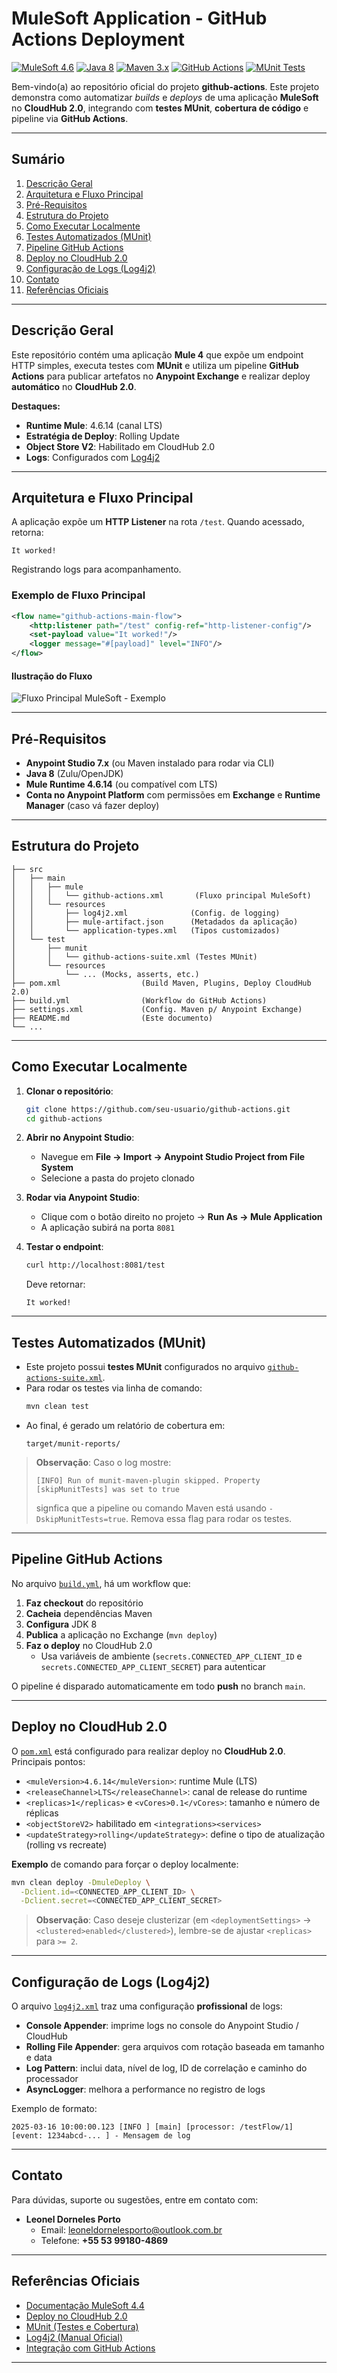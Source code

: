 # MuleSoft Application - GitHub Actions Deployment  
[![MuleSoft 4.6](https://img.shields.io/badge/MuleSoft-4.6-blue.svg?logo=mulesoft)](https://docs.mulesoft.com/mule-runtime/4.6)
[![Java 8](https://img.shields.io/badge/Java-8-orange?logo=java)](https://adoptium.net/)
[![Maven 3.x](https://img.shields.io/badge/Maven-3.x-C71A36?logo=apache-maven)](https://maven.apache.org/)
[![GitHub Actions](https://img.shields.io/badge/GitHub%20Actions-CI%2FCD-blue?logo=githubactions)](https://docs.github.com/en/actions)
[![MUnit Tests](https://img.shields.io/badge/MUnit-Automated%20Tests-9cf?logo=mulesoft)](https://docs.mulesoft.com/munit/)

Bem-vindo(a) ao repositório oficial do projeto **github-actions**. Este projeto demonstra como automatizar *builds* e *deploys* de uma aplicação **MuleSoft** no **CloudHub 2.0**, integrando com **testes MUnit**, **cobertura de código** e pipeline via **GitHub Actions**.

---

## Sumário
1. [Descrição Geral](#descrição-geral)  
2. [Arquitetura e Fluxo Principal](#arquitetura-e-fluxo-principal)  
3. [Pré-Requisitos](#pré-requisitos)  
4. [Estrutura do Projeto](#estrutura-do-projeto)  
5. [Como Executar Localmente](#como-executar-localmente)  
6. [Testes Automatizados (MUnit)](#testes-automatizados-munit)  
7. [Pipeline GitHub Actions](#pipeline-github-actions)  
8. [Deploy no CloudHub 2.0](#deploy-no-cloudhub-20)  
9. [Configuração de Logs (Log4j2)](#configuração-de-logs-log4j2)  
10. [Contato](#contato)  
11. [Referências Oficiais](#referências-oficiais)

---

## Descrição Geral
Este repositório contém uma aplicação **Mule 4** que expõe um endpoint HTTP simples, executa testes com **MUnit** e utiliza um pipeline **GitHub Actions** para publicar artefatos no **Anypoint Exchange** e realizar deploy **automático** no **CloudHub 2.0**.

**Destaques:**
- **Runtime Mule**: 4.6.14 (canal LTS)  
- **Estratégia de Deploy**: Rolling Update  
- **Object Store V2**: Habilitado em CloudHub 2.0  
- **Logs**: Configurados com [Log4j2](log4j2.xml)

---

## Arquitetura e Fluxo Principal
A aplicação expõe um **HTTP Listener** na rota `/test`. Quando acessado, retorna:
```
It worked!
```
Registrando logs para acompanhamento.

### Exemplo de Fluxo Principal
```xml
<flow name="github-actions-main-flow">
    <http:listener path="/test" config-ref="http-listener-config"/>
    <set-payload value="It worked!"/>
    <logger message="#[payload]" level="INFO"/>
</flow>
```

#### Ilustração do Fluxo
![Fluxo Principal MuleSoft - Exemplo](image.png)

---

## Pré-Requisitos
- **Anypoint Studio 7.x** (ou Maven instalado para rodar via CLI)
- **Java 8** (Zulu/OpenJDK)  
- **Mule Runtime 4.6.14** (ou compatível com LTS)  
- **Conta no Anypoint Platform** com permissões em **Exchange** e **Runtime Manager** (caso vá fazer deploy)

---

## Estrutura do Projeto

```
├── src
│   ├── main
│   │   ├── mule
│   │   │   └── github-actions.xml       (Fluxo principal MuleSoft)
│   │   └── resources
│   │       ├── log4j2.xml              (Config. de logging)
│   │       ├── mule-artifact.json      (Metadados da aplicação)
│   │       └── application-types.xml   (Tipos customizados)
│   └── test
│       ├── munit
│       │   └── github-actions-suite.xml (Testes MUnit)
│       └── resources
│           └── ... (Mocks, asserts, etc.)
├── pom.xml                  (Build Maven, Plugins, Deploy CloudHub 2.0)
├── build.yml                (Workflow do GitHub Actions)
├── settings.xml             (Config. Maven p/ Anypoint Exchange)
├── README.md                (Este documento)
└── ...
```

---

## Como Executar Localmente

1. **Clonar o repositório**:
   ```bash
   git clone https://github.com/seu-usuario/github-actions.git
   cd github-actions
   ```

2. **Abrir no Anypoint Studio**:  
   - Navegue em **File → Import → Anypoint Studio Project from File System**  
   - Selecione a pasta do projeto clonado

3. **Rodar via Anypoint Studio**:  
   - Clique com o botão direito no projeto → **Run As → Mule Application**  
   - A aplicação subirá na porta `8081`

4. **Testar o endpoint**:
   ```bash
   curl http://localhost:8081/test
   ```
   Deve retornar:
   ```
   It worked!
   ```

---

## Testes Automatizados (MUnit)

- Este projeto possui **testes MUnit** configurados no arquivo [`github-actions-suite.xml`](https://github.com/LeonelIntegrationXpert/github-actions/blob/main/src/test/munit/github-actions-suite.xml).
- Para rodar os testes via linha de comando:
  ```bash
  mvn clean test
  ```
- Ao final, é gerado um relatório de cobertura em:
  ```
  target/munit-reports/
  ```

> **Observação**: Caso o log mostre:
> ```
> [INFO] Run of munit-maven-plugin skipped. Property [skipMunitTests] was set to true
> ```
> signfica que a pipeline ou comando Maven está usando `-DskipMunitTests=true`. Remova essa flag para rodar os testes.

---

## Pipeline GitHub Actions
No arquivo [`build.yml`](https://github.com/LeonelIntegrationXpert/github-actions/blob/main/.github/workflows/build.yml), há um workflow que:
1. **Faz checkout** do repositório  
2. **Cacheia** dependências Maven  
3. **Configura** JDK 8  
4. **Publica** a aplicação no Exchange (`mvn deploy`)  
5. **Faz o deploy** no CloudHub 2.0  
   - Usa variáveis de ambiente (`secrets.CONNECTED_APP_CLIENT_ID` e `secrets.CONNECTED_APP_CLIENT_SECRET`) para autenticar

O pipeline é disparado automaticamente em todo **push** no branch `main`.

---

## Deploy no CloudHub 2.0
O [`pom.xml`](pom.xml) está configurado para realizar deploy no **CloudHub 2.0**. Principais pontos:

- `<muleVersion>4.6.14</muleVersion>`: runtime Mule (LTS)  
- `<releaseChannel>LTS</releaseChannel>`: canal de release do runtime  
- `<replicas>1</replicas>` e `<vCores>0.1</vCores>`: tamanho e número de réplicas  
- `<objectStoreV2>` habilitado em `<integrations><services>`  
- `<updateStrategy>rolling</updateStrategy>`: define o tipo de atualização (rolling vs recreate)

**Exemplo** de comando para forçar o deploy localmente:
```bash
mvn clean deploy -DmuleDeploy \
  -Dclient.id=<CONNECTED_APP_CLIENT_ID> \
  -Dclient.secret=<CONNECTED_APP_CLIENT_SECRET>
```

> **Observação**: Caso deseje clusterizar (em `<deploymentSettings>` → `<clustered>enabled</clustered>`), lembre-se de ajustar `<replicas>` para `>= 2`.

---

## Configuração de Logs (Log4j2)
O arquivo [`log4j2.xml`](https://github.com/LeonelIntegrationXpert/github-actions/blob/main/src/main/resources/log4j2.xml) traz uma configuração **profissional** de logs:

- **Console Appender**: imprime logs no console do Anypoint Studio / CloudHub  
- **Rolling File Appender**: gera arquivos com rotação baseada em tamanho e data  
- **Log Pattern**: inclui data, nível de log, ID de correlação e caminho do processador  
- **AsyncLogger**: melhora a performance no registro de logs

Exemplo de formato:
```
2025-03-16 10:00:00.123 [INFO ] [main] [processor: /testFlow/1] [event: 1234abcd-... ] - Mensagem de log
```

---

## Contato
Para dúvidas, suporte ou sugestões, entre em contato com:
- **Leonel Dorneles Porto**  
  - Email: [leoneldornelesporto@outlook.com.br](mailto:leoneldornelesporto@outlook.com.br)  
  - Telefone: **+55 53 99180-4869**  

---

## Referências Oficiais
- [Documentação MuleSoft 4.4](https://docs.mulesoft.com/mule-runtime/4.4/)  
- [Deploy no CloudHub 2.0](https://docs.mulesoft.com/runtime-manager/deploying-to-cloudhub-2)  
- [MUnit (Testes e Cobertura)](https://docs.mulesoft.com/munit/)  
- [Log4j2 (Manual Oficial)](https://logging.apache.org/log4j/2.x/manual/)  
- [Integração com GitHub Actions](https://docs.github.com/en/actions)

---
